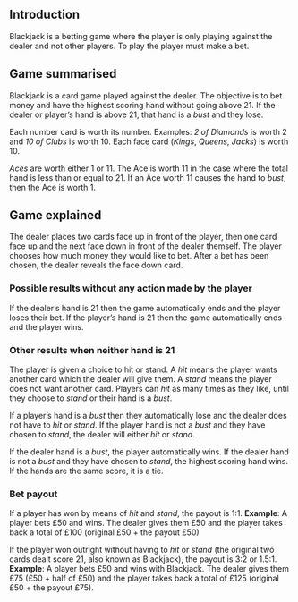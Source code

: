 ## Introduction

Blackjack is a betting game where the player is only playing against the dealer and not other players. To play the player must make a bet.

## Game summarised

Blackjack is a card game played against the dealer. The objective is to bet money and have the highest scoring hand without going above 21.
If the dealer or player’s hand is above 21, that hand is a _bust_ and they lose.

Each number card is worth its number. Examples: _2 of Diamonds_ is worth 2 and _10 of Clubs_ is worth 10.
Each face card (_Kings_, _Queens_, _Jacks_) is worth 10.

_Aces_ are worth either 1 or 11. The Ace is worth 11 in the case where the total hand is less than or equal to 21. If an Ace worth 11 causes the hand to _bust_, then the Ace is worth 1.

## Game explained
The dealer places two cards face up in front of the player, then one card face up and the next face down in front of the dealer themself. 
The player chooses how much money they would like to bet. After a bet has been chosen, the dealer reveals the face down card. 

### Possible results without any action made by the player

If the dealer’s hand is 21 then the game automatically ends and the player loses their bet.
If the player’s hand is 21 then the game automatically ends and the player wins.

### Other results when neither hand is 21

The player is given a choice to hit or stand.
A _hit_ means the player wants another card which the dealer will give them.
A _stand_ means the player does not want another card.
Players can _hit_ as many times as they like, until they choose to _stand_ or their hand is a _bust_.

If a player’s hand is a _bust_ then they automatically lose and the dealer does not have to _hit_ or _stand_.
If the player hand is not a _bust_ and they have chosen to _stand_, the dealer will either _hit_ or _stand_.

If the dealer hand is a _bust_, the player automatically wins.
If the dealer hand is not a _bust_ and they have chosen to _stand_, the highest scoring hand wins.
If the hands are the same score, it is a tie.

### Bet payout

If a player has won by means of _hit_ and _stand_, the payout is 1:1.
__Example__: A player bets £50 and wins. The dealer gives them £50 and the player takes back a total of £100 (original £50 + the payout £50)

If the player won outright without having to _hit_ or _stand_ (the original two cards dealt score 21, also known as Blackjack), the payout is 3:2 or 1.5:1.
__Example__: A player bets £50 and wins with Blackjack. The dealer gives them £75 (£50 + half of £50) and the player takes back a total of £125 (original £50 + the payout £75). 